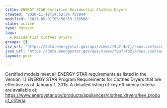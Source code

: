 ```yaml
---
title: ENERGY STAR Certified Residential Clothes Dryers
created: '2020-11-12T14:52:34.755844'
modified: '2021-05-01T05:50:53.138568'
state: active
type: dataset
tags:
  - Residential Clothes Dryers
groups: []
csv_url: 'https://data.energystar.gov/api/views/t9u7-4d2j/rows.csv?accessType=DOWNLOAD'
json_url: 'https://data.energystar.gov/api/views/t9u7-4d2j/rows.json?accessType=DOWNLOAD'
layout: post

---
```

Certified models meet all ENERGY STAR requirements as listed in the Version 1.1 ENERGY STAR Program Requirements for Clothes Dryers that are effective as of January 1, 2015. A detailed listing of key efficiency criteria are available at: https://www.energystar.gov/products/appliances/clothes_dryers/key_product_criteria
